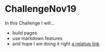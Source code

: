 # ChallengeNov19

In this Challenge I will...
- build pages
- use markdown features
- and hope I am doing it right
[a relative link](italics.md)
